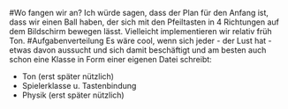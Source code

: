 #Wo fangen wir an?
Ich würde sagen, dass der Plan für den Anfang ist, dass wir einen Ball haben, der sich mit den Pfeiltasten in 4 Richtungen auf dem Bildschirm bewegen lässt. Vielleicht implementieren wir relativ früh Ton.
#Aufgabenverteilung
Es wäre cool, wenn sich jeder - der Lust hat - etwas davon aussucht und sich damit beschäftigt und am besten auch schon eine Klasse in Form einer eigenen Datei schreibt: 
- Ton (erst später nützlich)
- Spielerklasse u. Tastenbindung
- Physik (erst später nützlich)
